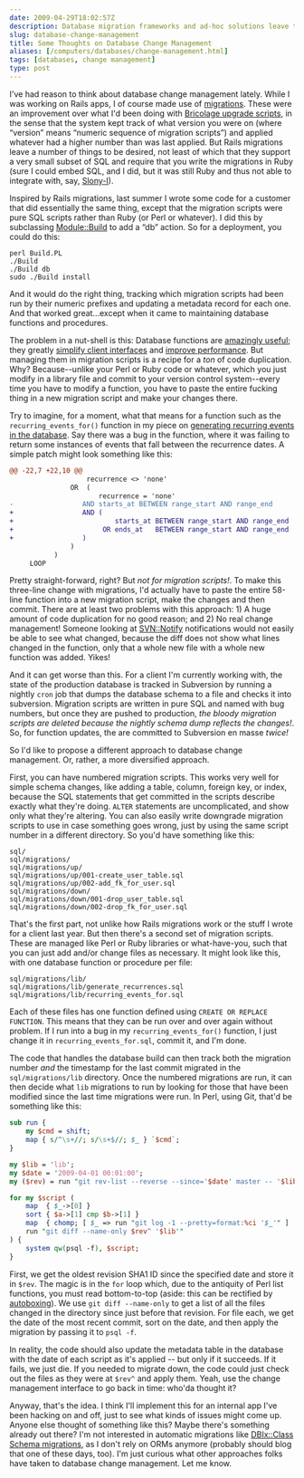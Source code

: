 ```yaml
--- 
date: 2009-04-29T18:02:57Z
description: Database migration frameworks and ad-hoc solutions leave things…wanting. Herein lie some preliminary thoughts on how to solve this problem.
slug: database-change-management
title: Some Thoughts on Database Change Management
aliases: [/computers/databases/change-management.html]
tags: [databases, change management]
type: post
---
```


I've had reason to think about database change management lately. While I was
working on Rails apps, I of course made use of [migrations]. These were an
improvement over what I'd been doing with [Bricolage upgrade scripts], in the
sense that the system kept track of what version you were on (where “version”
means “numeric sequence of migration scripts”) and applied whatever had a higher
number than was last applied. But Rails migrations leave a number of things to
be desired, not least of which that they support a very small subset of SQL and
require that you write the migrations in Ruby (sure I could embed SQL, and I
did, but it was still Ruby and thus not able to integrate with, say, [Slony-I]).

Inspired by Rails migrations, last summer I wrote some code for a customer that
did essentially the same thing, except that the migration scripts were pure SQL
scripts rather than Ruby (or Perl or whatever). I did this by subclassing
[Module::Build] to add a “db” action. So for a deployment, you could do this:

    perl Build.PL
    ./Build
    ./Build db
    sudo ./Build install

And it would do the right thing, tracking which migration scripts had been run
by their numeric prefixes and updating a metadata record for each one. And that
worked great…except when it came to maintaining database functions and
procedures.

The problem in a nut-shell is this: Database functions are [amazingly useful];
they greatly [simplify client interfaces] and [improve performance]. But
managing them in migration scripts is a recipe for a *ton* of code duplication.
Why? Because--unlike your Perl or Ruby code or whatever, which you just modify
in a library file and commit to your version control system--every time you have
to modify a function, you have to paste the entire fucking thing in a new
migration script and make your changes there.

Try to imagine, for a moment, what that means for a function such as the
`recurring_events_for()` function in my piece on [generating recurring events in
the database][amazingly useful]. Say there was a bug in the function, where it
was failing to return some instances of events that fall between the recurrence
dates. A simple patch might look something like this:

``` diff
@@ -22,7 +22,10 @@
                   recurrence <> 'none'
               OR  (
                      recurrence = 'none'
-                 AND starts_at BETWEEN range_start AND range_end
+                 AND (
+                         starts_at BETWEEN range_start AND range_end
+                      OR ends_at   BETWEEN range_start AND range_end
+                 )
               )
           )
     LOOP
```

Pretty straight-forward, right? But *not for migration scripts!*. To make this
three-line change with migrations, I'd actually have to paste the entire 58-line
function into a new migration script, make the changes and then commit. There
are at least two problems with this approach: 1) A huge amount of code
duplication for no good reason; and 2) No real change management! Someone
looking at [SVN::Notify] notifications would not easily be able to see what
changed, because the diff does not show what lines changed in the function, only
that a whole new file with a whole new function was added. Yikes!

And it can get worse than this. For a client I'm currently working with, the
state of the production database is tracked in Subversion by running a nightly
`cron` job that dumps the database schema to a file and checks it into
subversion. Migration scripts are written in pure SQL and named with bug
numbers, but once they are pushed to production, *the bloody migration scripts
are deleted because the nightly schema dump reflects the changes!*. So, for
function updates, the are committed to Subversion en masse *twice!*

So I'd like to propose a different approach to database change management. Or,
rather, a more diversified approach.

First, you can have numbered migration scripts. This works very well for simple
schema changes, like adding a table, column, foreign key, or index, because the
SQL statements that get committed in the scripts describe exactly what they're
doing. `ALTER` statements are uncomplicated, and show only what they're
altering. You can also easily write downgrade migration scripts to use in case
something goes wrong, just by using the same script number in a different
directory. So you'd have something like this:

    sql/
    sql/migrations/
    sql/migrations/up/
    sql/migrations/up/001-create_user_table.sql
    sql/migrations/up/002-add_fk_for_user.sql
    sql/migrations/down/
    sql/migrations/down/001-drop_user_table.sql
    sql/migrations/down/002-drop_fk_for_user.sql

That's the first part, not unlike how Rails migrations work or the stuff I wrote
for a client last year. But then there's a second set of migration scripts.
These are managed like Perl or Ruby libraries or what-have-you, such that you
can just add and/or change files as necessary. It might look like this, with one
database function or procedure per file:

    sql/migrations/lib/
    sql/migrations/lib/generate_recurrences.sql
    sql/migrations/lib/recurring_events_for.sql

Each of these files has one function defined using `CREATE OR REPLACE FUNCTION`.
This means that they can be run over and over again without problem. If I run
into a bug in my `recurring_events_for()` function, I just change it in
`recurring_events_for.sql`, commit it, and I'm done.

The code that handles the database build can then track both the migration
number *and* the timestamp for the last commit migrated in the
`sql/migrations/lib` directory. Once the numbered migrations are run, it can
then decide what `lib` migrations to run by looking for those that have been
modified since the last time migrations were run. In Perl, using Git, that'd be
something like this:

``` perl
sub run {
    my $cmd = shift;
    map { s/^\s+//; s/\s+$//; $_ } `$cmd`;
}

my $lib = 'lib';
my $date = '2009-04-01 00:01:00';
my ($rev) = run "git rev-list --reverse --since='$date' master -- '$lib'";

for my $script (
    map  { $_->[0] }
    sort { $a->[1] cmp $b->[1] }
    map  { chomp; [ $_ => run "git log -1 --pretty=format:%ci '$_'" ]  }
    run "git diff --name-only $rev^ '$lib'"
) {
    system qw(psql -f), $script;
}
```

First, we get the oldest revision SHA1 ID since the specified date and store it
in `$rev`. The magic is in the `for` loop which, due to the antiquity of Perl
list functions, you must read bottom-to-top (aside: this can be rectified by
[autoboxing]). We use `git diff --name-only` to get a list of all the files
changed in the directory since just before that revision. For file each, we get
the date of the most recent commit, sort on the date, and then apply the
migration by passing it to `psql -f`.

In reality, the code should also update the metadata table in the database with
the date of each script as it's applied -- but only if it succeeds. If it fails,
we just die. If you needed to migrate down, the code could just check out the
files as they were at `$rev^` and apply them. Yeah, use the change management
interface to go back in time: who'da thought it?

Anyway, that's the idea. I think I'll implement this for an internal app I've
been hacking on and off, just to see what kinds of issues might come up. Anyone
else thought of something like this? Maybe there's something already out there?
I'm not interested in automatic migrations like [DBIx::Class Schema migrations],
as I don't rely on ORMs anymore (probably should blog that one of these days,
too). I'm just curious what other approaches folks have taken to database change
management. Let me know.

  [migrations]: http://guides.rubyonrails.org/migrations.html
    "RailsGuides: Migrations"
  [Bricolage upgrade scripts]: http://github.com/bricoleurs/bricolage/tree/master/inst/upgrade
    "Bricolage Upgrade Scripts"
  [Slony-I]: http://www.slony.info/
  [Module::Build]: http://search.cpan.org/dist/Module-Build/
    "Module::Build on CPAN"
  [amazingly useful]: /computers/databases/postgresql/recurring_events.html
    "Just a Theory: “How to Generate Recurring Events in the Database”"
  [simplify client interfaces]: http://www.onlamp.com/pub/a/onlamp/2006/06/29/many-to-many-with-plpgsql.html
    "O’Reilly ONLamp: “Managing Many-to-Many Relationships with PL/pgSQL”"
  [improve performance]: http://www.oreillynet.com/pub/a/databases/2006/09/07/plpgsql-batch-updates.html
    "O’Reilly Databases: “Batch Updates with PL/pgSQL”"
  [SVN::Notify]: http://search.cpan.org/dist/SVN-Notify/ "SVN::Notify on CPAN"
  [autoboxing]: http://search.cpan.org/perldoc?autobox "autobox on CPAN"
  [DBIx::Class Schema migrations]: http://search.cpan.org/perldoc?DBIx::Class::Manual::SchemaIntro
    "Introduction to DBIx::Class::Schema"
